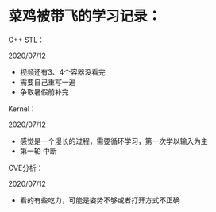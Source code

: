 # 菜鸡被带飞的学习记录：

<summary>C++ STL：</summary>

2020/07/12

- 视频还有3、4个容器没看完
- 需要自己重写一遍
- 争取暑假前补完

Kernel：

2020/07/12 

- 感觉是一个漫长的过程，需要循环学习，第一次学以输入为主
- 第一轮 中断

CVE分析：

2020/07/12

- 看的有些吃力，可能是姿势不够或者打开方式不正确